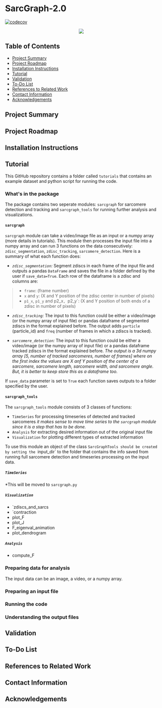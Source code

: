 # SarcGraph-2.0

[![codecov](https://codecov.io/gh/Sarc-Graph/SarcGraph-2.0/branch/main/graph/badge.svg?token=XNE85EJ4GX)](https://codecov.io/gh/Sarc-Graph/SarcGraph-2.0)

<p align="center">
<a href="https://github.com/Sarc-Graph/SarcGraph-2.0/actions/workflows/black_flake8.yml">
  <img src="https://github.com/Sarc-Graph/SarcGraph-2.0/actions/workflows/black_flake8.yml/badge.svg?branch=main" />
</a>
</p>

## Table of Contents
* [Project Summary](#summary)
* [Project Roadmap](#roadmap)
* [Installation Instructions](#install)
* [Tutorial](#tutorial)
* [Validation](#validation)
* [To-Do List](#todo)
* [References to Related Work](#references)
* [Contact Information](#contact)
* [Acknowledgements](#acknowledge)

## Project Summary <a name="summary"></a>

## Project Roadmap <a name="roadmap"></a>

## Installation Instructions <a name="install"></a>

## Tutorial <a name="tutorial"></a>

This GitHub repository contains a folder called ``tutorials`` that contains an example dataset and python script for running the code.

### What's in the package <a name="whats-in-package"></a>

The package contains two seperate modules: `sarcgraph` for sarcomere detection and tracking and `sarcgraph_tools` for running further analysis and visualizations.

#### `sarcgraph` <a name="sarcgraph.py"></a>
`sarcgraph` module can take a video/image file as an input or a numpy array (more details in tutorials). This module then processes the input file into a numpy array and can run 3 functions on the data consecutively: `zdisc_segmentation`, `zdisc_tracking`, `sarcomere_detection`. Here is a summary of what each function does:

- *`zdisc_segmentation`:* Segment zdiscs in each frame of the input file and outputs a pandas `DataFrame` and saves the file in a folder defined by the user if `save_data=True`. Each row of the dataframe is a zdisc and columns are:
> - `frame`: (frame number) 
> - `x` and `y`: (X and Y position of the zdisc center in number of pixels)
> - `p1_x`, `p1_y` and p2_x`, `p2_y`: (X and Y position of both ends of a zdisc in number of pixels)

- *`zdisc_tracking`:* The input to this function could be either a video/image (or the numpy array of input file) or pandas dataframe of segmented zdiscs in the format explained before. The output adds `particle` (particle_id) and `freq` (number of frames in which a zdiscs is tracked).

- *`sarcomere_detection`:* The input to this function could be either a video/image (or the numpy array of input file) or a pandas dataframe tracked zdiscs in the format explained before. *The output is a 3d numpy array [5, number of tracked sarcomeres, number of frames] where on the first index the values are X anf Y position of the center of a sarcomere, sarcomere length, sarcomere width, and sarcomere angle. But, it is better to keep store this as a dataframe too.*

If `save_data` parameter is set to `True` each function saves outputs to a folder specified by the user.

#### `sarcgraph_tools` <a name="sarcgraph_tools.py"></a>

The `sarcgraph_tools` module consists of 3 classes of functions:

- `TimeSeries` for processing timeseries of detected and tracked sarcomeres *it makes sense to move time series to the `sarcgraph` module since it is a step that has to be done.*
- `Analysis` for extracting desired information out of the original input file
- `Visualization` for plotting different types of extracted information

To use this module an object of the class `SarcGraphTools should be created by setting the `input_dir` to the folder that contains the info saved from running full sarcomere detection and timeseries processing on the input data.

##### `TimeSeries` <a name="sarcgraph_tools.TimeSeries"></a>
*This will be moved to `sarcgraph.py`

##### `Visualization` <a name="sarcgraph_tools.Visualization"></a>

- `zdiscs_and_sarcs
- `contraction
- plot_F
- plot_J
- F_eigenval_animation
- plot_dendrogram

##### `Analysis` <a name="sarcgraph_tools.Analysis"></a>

- compute_F

### Preparing data for analysis <a name="data_prep"></a>

The input data can be an image, a video, or a numpy array. 
### Preparing an input file<a name="input"></a>

### Running the code

### Understanding the output files

## Validation <a name="validation"></a>

## To-Do List <a name="todo"></a>

## References to Related Work <a name="references"></a>

## Contact Information <a name="contact"></a>

## Acknowledgements <a name="acknowledge"></a>
